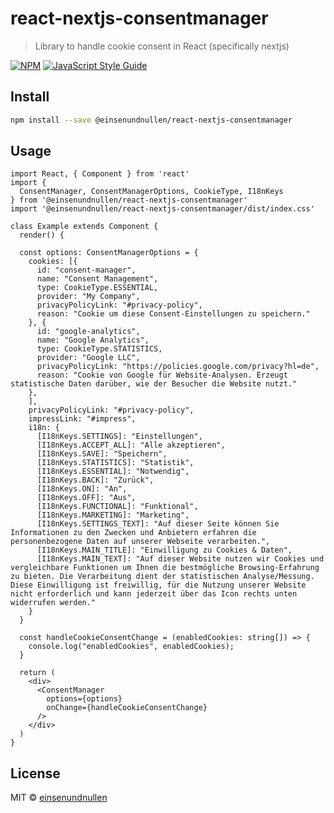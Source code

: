 # react-nextjs-consentmanager

> Library to handle cookie consent in React (specifically nextjs)

[![NPM](https://img.shields.io/npm/v/react-nextjs-consentmanager.svg)](https://www.npmjs.com/package/react-nextjs-consentmanager) [![JavaScript Style Guide](https://img.shields.io/badge/code_style-standard-brightgreen.svg)](https://standardjs.com)

## Install

```bash
npm install --save @einsenundnullen/react-nextjs-consentmanager
```

## Usage

```tsx
import React, { Component } from 'react'
import {
  ConsentManager, ConsentManagerOptions, CookieType, I18nKeys
} from '@einsenundnullen/react-nextjs-consentmanager'
import '@einsenundnullen/react-nextjs-consentmanager/dist/index.css'

class Example extends Component {
  render() {

  const options: ConsentManagerOptions = {
    cookies: [{
      id: "consent-manager",
      name: "Consent Management",
      type: CookieType.ESSENTIAL,
      provider: "My Company",
      privacyPolicyLink: "#privacy-policy",
      reason: "Cookie um diese Consent-Einstellungen zu speichern."
    }, {
      id: "google-analytics",
      name: "Google Analytics",
      type: CookieType.STATISTICS,
      provider: "Google LLC",
      privacyPolicyLink: "https://policies.google.com/privacy?hl=de",
      reason: "Cookie von Google für Website-Analysen. Erzeugt statistische Daten darüber, wie der Besucher die Website nutzt."
    },
    ],
    privacyPolicyLink: "#privacy-policy",
    impressLink: "#impress",
    i18n: {
      [I18nKeys.SETTINGS]: "Einstellungen",
      [I18nKeys.ACCEPT_ALL]: "Alle akzeptieren",
      [I18nKeys.SAVE]: "Speichern",
      [I18nKeys.STATISTICS]: "Statistik",
      [I18nKeys.ESSENTIAL]: "Notwendig",
      [I18nKeys.BACK]: "Zurück",
      [I18nKeys.ON]: "An",
      [I18nKeys.OFF]: "Aus",
      [I18nKeys.FUNCTIONAL]: "Funktional",
      [I18nKeys.MARKETING]: "Marketing",
      [I18nKeys.SETTINGS_TEXT]: "Auf dieser Seite können Sie Informationen zu den Zwecken und Anbietern erfahren die personenbezogene Daten auf unserer Webseite verarbeiten.",
      [I18nKeys.MAIN_TITLE]: "Einwilligung zu Cookies & Daten",
      [I18nKeys.MAIN_TEXT]: "Auf dieser Website nutzen wir Cookies und vergleichbare Funktionen um Ihnen die bestmögliche Browsing-Erfahrung zu bieten. Die Verarbeitung dient der statistischen Analyse/Messung. Diese Einwilligung ist freiwillig, für die Nutzung unserer Website nicht erforderlich und kann jederzeit über das Icon rechts unten widerrufen werden."
    }
  }

  const handleCookieConsentChange = (enabledCookies: string[]) => {
    console.log("enabledCookies", enabledCookies);
  }

  return (
    <div>
      <ConsentManager
        options={options}
        onChange={handleCookieConsentChange}
      />
    </div>
  )
}
```

## License

MIT © [einsenundnullen](https://github.com/einsenundnullen)
